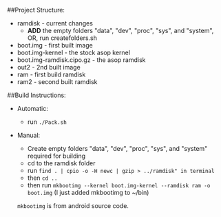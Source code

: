 ##Project Structure:
* ramdisk - current changes
    *	**ADD** the empty folders "data", "dev", "proc", "sys", and "system", OR, run createfolders.sh
* boot.img - first built image
* boot.img-kernel - the stock asop kernel
* boot.img-ramdisk.cipo.gz - the asop ramdisk
* out2 - 2nd built image
* ram - first build ramdisk
* ram2 - second built ramdisk

##Build Instructions:
*  Automatic:
    *   run `./Pack.sh`
*  Manual:
    *  	Create empty folders "data", "dev", "proc", "sys", and "system" required for building
    *  	cd to the ramdisk folder
    *  	run `find . | cpio -o -H newc | gzip > ../ramdisk" in terminal`
    *  	then `cd ..`
    *  	then run `mkbootimg --kernel boot.img-kernel --ramdisk ram -o boot.img`  (I just added mkbootimg to ~/bin)

	`mkbootimg` is from android source code.
